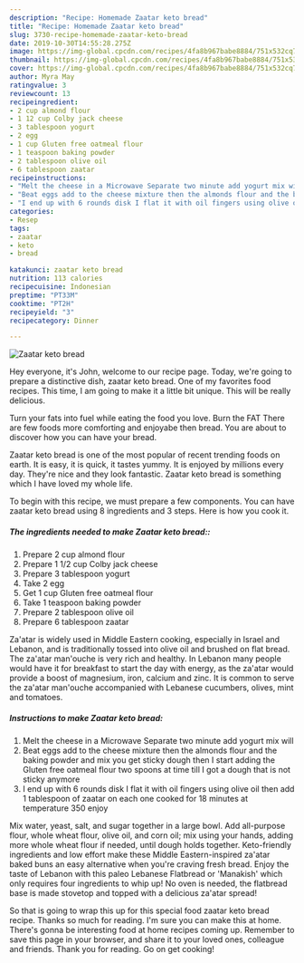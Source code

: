 ```yaml
---
description: "Recipe: Homemade Zaatar keto bread"
title: "Recipe: Homemade Zaatar keto bread"
slug: 3730-recipe-homemade-zaatar-keto-bread
date: 2019-10-30T14:55:28.275Z
image: https://img-global.cpcdn.com/recipes/4fa8b967babe8884/751x532cq70/zaatar-keto-bread-recipe-main-photo.jpg
thumbnail: https://img-global.cpcdn.com/recipes/4fa8b967babe8884/751x532cq70/zaatar-keto-bread-recipe-main-photo.jpg
cover: https://img-global.cpcdn.com/recipes/4fa8b967babe8884/751x532cq70/zaatar-keto-bread-recipe-main-photo.jpg
author: Myra May
ratingvalue: 3
reviewcount: 13
recipeingredient:
- 2 cup almond flour
- 1 12 cup Colby jack cheese
- 3 tablespoon yogurt
- 2 egg
- 1 cup Gluten free oatmeal flour
- 1 teaspoon baking powder
- 2 tablespoon olive oil
- 6 tablespoon zaatar
recipeinstructions:
- "Melt the cheese in a Microwave Separate two minute add yogurt mix will"
- "Beat eggs add to the cheese mixture then the almonds flour and the baking powder and mix you get sticky dough then I start adding the Gluten free oatmeal flour two spoons at time till I got a dough that is not sticky anymore"
- "I end up with 6 rounds disk I flat it with oil fingers using olive oil then add 1 tablespoon of zaatar on each one cooked for 18 minutes at temperature 350 enjoy"
categories:
- Resep
tags:
- zaatar
- keto
- bread

katakunci: zaatar keto bread
nutrition: 113 calories
recipecuisine: Indonesian
preptime: "PT33M"
cooktime: "PT2H"
recipeyield: "3"
recipecategory: Dinner

---
```



![Zaatar keto bread](https://img-global.cpcdn.com/recipes/4fa8b967babe8884/751x532cq70/zaatar-keto-bread-recipe-main-photo.jpg)

Hey everyone, it's John, welcome to our recipe page. Today, we're going to prepare a distinctive dish, zaatar keto bread. One of my favorites food recipes. This time, I am going to make it a little bit unique. This will be really delicious.

Turn your fats into fuel while eating the food you love. Burn the FAT There are few foods more comforting and enjoyabe then bread. You are about to discover how you can have your bread.

Zaatar keto bread is one of the most popular of recent trending foods on earth. It is easy, it is quick, it tastes yummy. It is enjoyed by millions every day. They're nice and they look fantastic. Zaatar keto bread is something which I have loved my whole life.


To begin with this recipe, we must prepare a few components. You can have zaatar keto bread using 8 ingredients and 3 steps. Here is how you cook it.

##### The ingredients needed to make Zaatar keto bread::

1. Prepare 2 cup almond flour
1. Prepare 1 1/2 cup Colby jack cheese
1. Prepare 3 tablespoon yogurt
1. Take 2 egg
1. Get 1 cup Gluten free oatmeal flour
1. Take 1 teaspoon baking powder
1. Prepare 2 tablespoon olive oil
1. Prepare 6 tablespoon zaatar


Za&#39;atar is widely used in Middle Eastern cooking, especially in Israel and Lebanon, and is traditionally tossed into olive oil and brushed on flat bread. The za&#39;atar man&#39;ouche is very rich and healthy. In Lebanon many people would have it for breakfast to start the day with energy, as the za&#39;atar would provide a boost of magnesium, iron, calcium and zinc. It is common to serve the za&#39;atar man&#39;ouche accompanied with Lebanese cucumbers, olives, mint and tomatoes. 

##### Instructions to make Zaatar keto bread:

1. Melt the cheese in a Microwave Separate two minute add yogurt mix will
1. Beat eggs add to the cheese mixture then the almonds flour and the baking powder and mix you get sticky dough then I start adding the Gluten free oatmeal flour two spoons at time till I got a dough that is not sticky anymore
1. I end up with 6 rounds disk I flat it with oil fingers using olive oil then add 1 tablespoon of zaatar on each one cooked for 18 minutes at temperature 350 enjoy


Mix water, yeast, salt, and sugar together in a large bowl. Add all-purpose flour, whole wheat flour, olive oil, and corn oil; mix using your hands, adding more whole wheat flour if needed, until dough holds together. Keto-friendly ingredients and low effort make these Middle Eastern-inspired za&#39;atar baked buns an easy alternative when you&#39;re craving fresh bread. Enjoy the taste of Lebanon with this paleo Lebanese Flatbread or &#39;Manakish&#39; which only requires four ingredients to whip up! No oven is needed, the flatbread base is made stovetop and topped with a delicious za&#39;atar spread! 

So that is going to wrap this up for this special food zaatar keto bread recipe. Thanks so much for reading. I'm sure you can make this at home. There's gonna be interesting food at home recipes coming up. Remember to save this page in your browser, and share it to your loved ones, colleague and friends. Thank you for reading. Go on get cooking!
